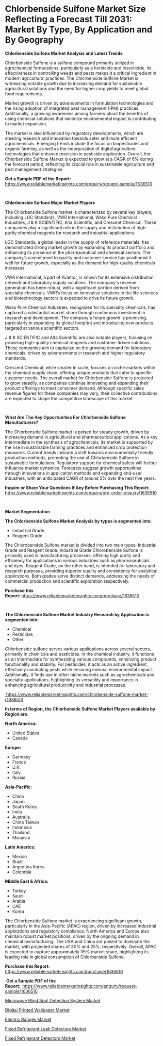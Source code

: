 <p><h1>Chlorbenside Sulfone Market Size Reflecting a Forecast Till 2031: Market By Type, By Application and By Geography</h1></p><p><strong>Chlorbenside Sulfone Market Analysis and Latest Trends</strong></p>
<p><p>Chlorbenside Sulfone is a sulfone compound primarily utilized in agrochemical formulations, particularly as a herbicide and insecticide. Its effectiveness in controlling weeds and pests makes it a critical ingredient in modern agricultural practices. The Chlorbenside Sulfone Market is witnessing notable growth due to increasing demand for sustainable agricultural solutions and the need for higher crop yields to meet global food requirements. </p><p>Market growth is driven by advancements in formulation technologies and the rising adoption of integrated pest management (IPM) practices. Additionally, a growing awareness among farmers about the benefits of using chemical solutions that minimize environmental impact is contributing to market expansion. </p><p>The market is also influenced by regulatory developments, which are steering research and innovation towards safer and more efficient agrochemicals. Emerging trends include the focus on biopesticides and organic farming, as well as the incorporation of digital agriculture technologies that enhance precision in pesticide application. Overall, the Chlorbenside Sulfone Market is expected to grow at a CAGR of 6% during the forecast period, reflecting its crucial role in sustainable agriculture and pest management strategies.</p></p>
<p><strong>Get a Sample PDF of the Report:&nbsp;</strong> <a href="https://www.reliablemarketinsights.com/enquiry/request-sample/1636510">https://www.reliablemarketinsights.com/enquiry/request-sample/1636510</a></p>
<p>&nbsp;</p>
<p><strong>Chlorbenside Sulfone Major Market Players</strong></p>
<p><p>The Chlorbenside Sulfone market is characterized by several key players, including LGC Standards, VWR International, Wako Pure Chemical Industries, J & K SCIENTIFIC, Alta Scientific, and Crescent Chemical. These companies play a significant role in the supply and distribution of high-purity chemical reagents for research and industrial applications.</p><p>LGC Standards, a global leader in the supply of reference materials, has demonstrated strong market growth by expanding its product portfolio and enhancing its presence in the pharmaceutical and chemical sectors. The company’s commitment to quality and customer service has positioned it well for future growth, especially as the demand for high-quality chemicals increases.</p><p>VWR International, a part of Avantor, is known for its extensive distribution network and laboratory supply solutions. The company's revenue generation has been robust, with a significant portion derived from specialty chemicals. VWR’s focus on innovative solutions in the life sciences and biotechnology sectors is expected to drive its future growth.</p><p>Wako Pure Chemical Industries, recognized for its specialty chemicals, has captured a substantial market share through continuous investment in research and development. The company's future growth is promising, particularly in expanding its global footprint and introducing new products targeted at various scientific sectors.</p><p>J & K SCIENTIFIC and Alta Scientific are also notable players, focusing on providing high-quality chemical reagents and customer-driven solutions. These companies aim to capitalize on the growing demand for laboratory chemicals, driven by advancements in research and higher regulatory standards.</p><p>Crescent Chemical, while smaller in scale, focuses on niche markets within the chemical supply chain, offering unique products that cater to specific customer needs. The overall market for Chlorbenside Sulfone is projected to grow steadily, as companies continue innovating and expanding their product offerings to meet consumer demand. Although specific sales revenue figures for these companies may vary, their collective contributions are expected to shape the competitive landscape of this market.</p></p>
<p>&nbsp;</p>
<p><strong>What Are The Key Opportunities For Chlorbenside Sulfone Manufacturers?</strong></p>
<p><p>The Chlorbenside Sulfone market is poised for steady growth, driven by increasing demand in agricultural and pharmaceutical applications. As a key intermediate in the synthesis of agrochemicals, its market is supported by the rise in sustainable farming practices and enhanced crop protection measures. Current trends indicate a shift towards environmentally friendly production methods, promoting the use of Chlorbenside Sulfone in sustainable formulations. Regulatory support for chemical safety will further influence market dynamics. Forecasts suggest growth opportunities through innovations in application methods and expanding end-user industries, with an anticipated CAGR of around 5% over the next five years.</p></p>
<p><strong>Inquire or Share Your Questions If Any Before Purchasing This Report:</strong> <a href="https://www.reliablemarketinsights.com/enquiry/pre-order-enquiry/1636510">https://www.reliablemarketinsights.com/enquiry/pre-order-enquiry/1636510</a></p>
<p>&nbsp;</p>
<p><strong>Market Segmentation</strong></p>
<p><strong>The Chlorbenside Sulfone Market Analysis by types is segmented into:</strong></p>
<p><ul><li>Industrial Grade</li><li>Reagent Grade</li></ul></p>
<p><p>The Chlorobenside Sulfone market is divided into two main types: Industrial Grade and Reagent Grade. Industrial Grade Chlorobenside Sulfone is primarily used in manufacturing processes, offering high purity and efficiency for applications in various industries such as pharmaceuticals and dyes. Reagent Grade, on the other hand, is intended for laboratory and research purposes, providing superior quality and consistency for analytical applications. Both grades serve distinct demands, addressing the needs of commercial production and scientific exploration respectively.</p></p>
<p><strong>Purchase this Report:&nbsp;</strong><a href="https://www.reliablemarketinsights.com/purchase/1636510">https://www.reliablemarketinsights.com/purchase/1636510</a></p>
<p>&nbsp;</p>
<p><strong>The Chlorbenside Sulfone Market Industry Research by Application is segmented into:</strong></p>
<p><ul><li>Chemical</li><li>Pesticides</li><li>Other</li></ul></p>
<p><p>Chlorbenside sulfone serves various applications across several sectors, primarily in chemicals and pesticides. In the chemical industry, it functions as an intermediate for synthesizing various compounds, enhancing product functionality and stability. For pesticides, it acts as an active ingredient, effectively combating pests while ensuring minimal environmental impact. Additionally, it finds use in other niche markets such as agrochemicals and specialty applications, highlighting its versatility and importance in enhancing agricultural productivity and industrial processes.</p></p>
<p><a href="https://www.reliablemarketinsights.com/chlorbenside-sulfone-market-r1636510">&nbsp;https://www.reliablemarketinsights.com/chlorbenside-sulfone-market-r1636510</a></p>
<p><strong>In terms of Region, the Chlorbenside Sulfone Market Players available by Region are:</strong></p>
<p>
    <p> <strong> North America: </strong>
        <ul>
            <li>United States</li>
            <li>Canada</li>
        </ul>
        </p> 
    <p> <strong> Europe: </strong>
        <ul>
            <li>Germany</li>
            <li>France</li>
            <li>U.K.</li>
            <li>Italy</li>
            <li>Russia</li>
        </ul>
        </p> 
    <p> <strong> Asia-Pacific: </strong>
        <ul>
            <li>China</li>
            <li>Japan</li>
            <li>South Korea</li>
            <li>India</li>
            <li>Australia</li>
            <li>China Taiwan</li>
            <li>Indonesia</li>
            <li>Thailand</li>
            <li>Malaysia</li>
        </ul>
        </p> 
    <p> <strong> Latin America: </strong>
        <ul>
            <li>Mexico</li>
            <li>Brazil</li>
            <li>Argentina Korea</li>
            <li>Colombia</li>
        </ul>
        </p> 
    <p> <strong> Middle East & Africa: </strong>
        <ul>
            <li>Turkey</li>
            <li>Saudi</li>
            <li>Arabia</li>
            <li>UAE</li>
            <li>Korea</li>
        </ul>
    </p>
    </p>
<p><p>The Chlorbenside Sulfone market is experiencing significant growth, particularly in the Asia-Pacific (APAC) region, driven by increased industrial applications and regulatory compliance. North America and Europe also maintain robust market positions, driven by the ongoing demand in chemical manufacturing. The USA and China are poised to dominate the market, with projected shares of 30% and 25%, respectively. Overall, APAC is expected to capture approximately 35% market share, highlighting its leading role in global consumption of Chlorbenside Sulfone.</p></p>
<p><strong>Purchase this Report: </strong><a href="https://www.reliablemarketinsights.com/purchase/1636510">https://www.reliablemarketinsights.com/purchase/1636510</a></p>
<p>&nbsp;<strong>Get a Sample PDF of the Report:&nbsp;&nbsp;</strong><a href="https://www.reliablemarketinsights.com/enquiry/request-sample/1636510">https://www.reliablemarketinsights.com/enquiry/request-sample/1636510</a></p>
<p><strong></strong></p>
<p><p><a href="https://www.linkedin.com/pulse/global-perspectives-microwave-blind-spot-detection-system-vkb0e?trackingId=Uyx2dR6MTR26jW48OzV8zw%3D%3D">Microwave Blind Spot Detection System Market</a></p><p><a href="https://issuu.com/reportprime-2/docs/digital-printed-wallpaper-market-si_2e8351cc7f3403">Digital Printed Wallpaper Market</a></p><p><a href="https://issuu.com/reportprime-2/docs/electric-ranges-market-size-2030.pp_10ed21a515d73b">Electric Ranges Market</a></p><p><a href="https://medium.com/@monroethiel2023/what-are-the-growth-drivers-in-fixed-refrigerant-leak-detectors-market-ccea2e41bd56">Fixed Refrigerant Leak Detectors Market</a></p><p><a href="https://medium.com/@monroethiel2023/charting-the-future-comprehensive-analysis-of-the-global-fixed-refrigerant-detectors-market-2024-55f53dff7f55?postPublishedType=repub">Fixed Refrigerant Detectors Market</a></p></p>